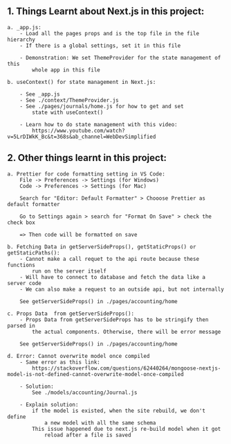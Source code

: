 ## 1. Things Learnt about Next.js in this project:

    a. _app.js:
        - Load all the pages props and is the top file in the file hierarchy
        - If there is a global settings, set it in this file

        - Demonstration: We set ThemeProvider for the state management of this
            whole app in this file

    b. useContext() for state management in Next.js:

        - See _app.js
        - See ./context/ThemeProvider.js
        - See ./pages/journals/home.js for how to get and set
            state with useContext()

        - Learn how to do state management with this video:
            https://www.youtube.com/watch?v=5LrDIWkK_Bc&t=368s&ab_channel=WebDevSimplified

## 2. Other things learnt in this project:

    a. Prettier for code formatting setting in VS Code:
        File -> Preferences -> Settings (for Windows)
        Code -> Preferences -> Settings (for Mac)

        Search for "Editor: Default Formatter" > Chooose Prettier as default formatter

        Go to Settings again > search for "Format On Save" > check the check box

        => Then code will be formatted on save

    b. Fetching Data in getServerSideProps(), getStaticProps() or getStaticPaths():
        - Cannot make a call requet to the api route because these functions
            run on the server itself
        - Will have to connect to database and fetch the data like a server code
        - We can also make a request to an outside api, but not internally

        See getServerSideProps() in ./pages/accounting/home

    c. Props Data  from getServerSideProps():
        - Props Data from getServerSideProps has to be stringify then parsed in
            the actual components. Otherwise, there will be error message

        See getServerSideProps() in ./pages/accounting/home

    d. Error: Cannot overwrite model once compiled
        - Same error as this link:
            https://stackoverflow.com/questions/62440264/mongoose-nextjs-model-is-not-defined-cannot-overwrite-model-once-compiled

        - Solution:
            See ./models/accounting/Journal.js

        - Explain solution:
            if the model is existed, when the site rebuild, we don't define
                a new model with all the same schema
            This issue happened due to next.js re-build model when it got
                reload after a file is saved
